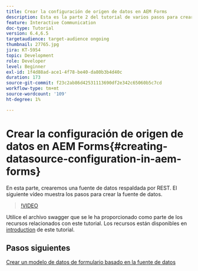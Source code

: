 ```yaml
---
title: Crear la configuración de origen de datos en AEM Forms
description: Esta es la parte 2 del tutorial de varios pasos para crear su primer documento de comunicaciones interactivas. En esta parte, crearemos una fuente de datos respaldada por REST.  El siguiente vídeo muestra los pasos para crear la fuente de datos.
feature: Interactive Communication
doc-type: Tutorial
version: 6.4,6.5
targetaudience: target-audience ongoing
thumbnail: 27765.jpg
jira: KT-5954
topic: Development
role: Developer
level: Beginner
exl-id: 1f4d88ad-ace1-4f78-be40-da80b3b4d40c
duration: 173
source-git-commit: f23c2ab86d42531113690df2e342c65060b5c7cd
workflow-type: tm+mt
source-wordcount: '109'
ht-degree: 1%

---
```


# Crear la configuración de origen de datos en AEM Forms{#creating-datasource-configuration-in-aem-forms}

En esta parte, crearemos una fuente de datos respaldada por REST.  El siguiente vídeo muestra los pasos para crear la fuente de datos.

>[!VIDEO](https://video.tv.adobe.com/v/27765?quality=12&learn=on)

Utilice el archivo swagger que se le ha proporcionado como parte de los recursos relacionados con este tutorial. Los recursos están disponibles en [introduction](introduction.md) de este tutorial.

## Pasos siguientes

[Crear un modelo de datos de formulario basado en la fuente de datos](./create-form-data-model.md)
